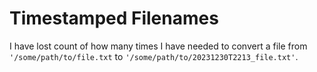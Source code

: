 # Timestamped Filenames

I have lost count of how many times I have needed to convert a file from `'/some/path/to/file.txt` to `'/some/path/to/20231230T2213_file.txt'`.
